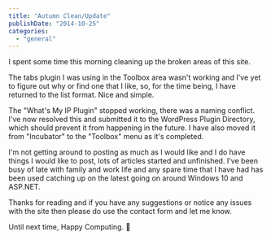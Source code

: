 ```yaml
---
title: "Autumn Clean/Update"
publishDate: "2014-10-25"
categories: 
  - "general"
---
```


I spent some time this morning cleaning up the broken areas of this site.

The tabs plugin I was using in the Toolbox area wasn't working and I've yet to figure out why or find one that I like, so, for the time being, I have returned to the list format. Nice and simple.

The "What's My IP Plugin" stopped working, there was a naming conflict. I've now resolved this and submitted it to the WordPress Plugin Directory, which should prevent it from happening in the future. I have also moved it from "Incubator" to the "Toolbox" menu as it's completed.

I'm not getting around to posting as much as I would like and I do have things I would like to post, lots of articles started and unfinished. I've been busy of late with family and work life and any spare time that I have had has been used catching up on the latest going on around Windows 10 and ASP.NET.

Thanks for reading and if you have any suggestions or notice any issues with the site then please do use the contact form and let me know.

Until next time, Happy Computing. 🙂
